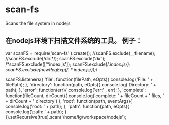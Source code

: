 scan-fs
=======

Scans the file system in nodejs

在nodejs环境下扫描文件系统的工具。
例子：
-----

var scanFS = require('scan-fs' ).create();
//scanFS.exclude(__filename);
//scanFS.exclude(/dir.*/);
scanFS.exclude('*dir*');
/*scanFS.exclude(['*index.js']);
 scanFS.exclude(/.*index.js$/);
 scanFS.exclude(new RegExp(/.*index.js$/));*/

scanFS.listeners({
	'file': function(filePath, eOpts){
		console.log('File: ' + filePath);
	},
	'directory': function(path, eOpts){
		console.log('Directory: ' + path);
	},
	'error': function(err){
		console.log('err:' , err);
	},
	'complete': function(fileCount, dirCount){
		console.log('complete: ' + fileCount + ' files, ' + dirCount + ' directory')
	},
	'root': function(path, eventArgs){
		console.log('root: ' + path);
	},
	'path': function(path, eOpts){
		console.log('path: ' + path);
	}
	}).setRecursive(true).scan('/home/lg/workspace/nodejs');
